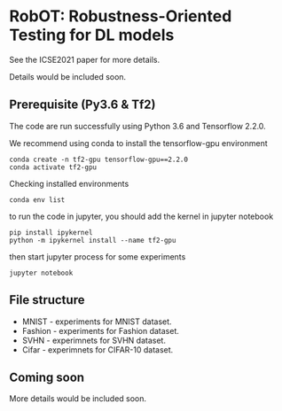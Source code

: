 # RobOT: Robustness-Oriented Testing for DL models
See the ICSE2021 paper for more details. 

Details would be included soon.

## Prerequisite (Py3.6 & Tf2)
The code are run successfully using Python 3.6 and Tensorflow 2.2.0.

We recommend using conda to install the tensorflow-gpu environment
```shell
conda create -n tf2-gpu tensorflow-gpu==2.2.0
conda activate tf2-gpu
```

Checking installed environments
```shell
conda env list
```

to run the code in jupyter, you should add the kernel in jupyter notebook 
```
pip install ipykernel
python -m ipykernel install --name tf2-gpu
```

then start jupyter process for some experiments
```
jupyter notebook
```


## File structure
- MNIST - experiments for MNIST dataset.
- Fashion - experiments for Fashion dataset.
- SVHN - experimnets for SVHN dataset.
- Cifar - experimnets for CIFAR-10 dataset.



## Coming soon
More details would be included soon. 





